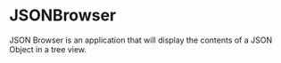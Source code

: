 # JSONBrowser
JSON Browser is an application that will display the contents of a JSON Object in a tree view.
